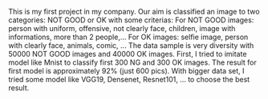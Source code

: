 This is my first project in my company. Our aim is classified an image to two categories: NOT GOOD or OK with some criterias:
For NOT GOOD images: person with uniform, offensive, not clearly face, children, image with informations, more than 2 people,...
For OK images: selfie image, person with clearly face, animals, comic, ...
The data sample is very diversity with 50000 NOT GOOD images and 40000 OK images.
First, I tried to imitate model like Mnist to classify first 300 NG and 300 OK images. The result for first model is approximately
92% (just 600 pics).
With bigger data set, I tried some model like VGG19, Densenet, Resnet101, ... to choose the best result. 
